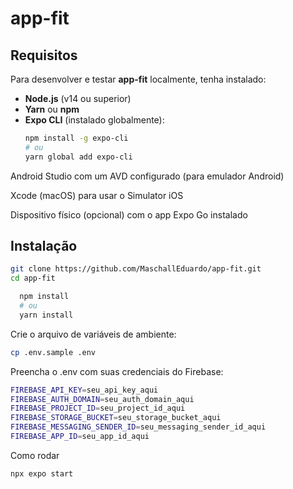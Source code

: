 # app-fit

## Requisitos

Para desenvolver e testar **app-fit** localmente, tenha instalado:

- **Node.js** (v14 ou superior)  
- **Yarn** ou **npm**  
- **Expo CLI** (instalado globalmente):
  ```bash
  npm install -g expo-cli
  # ou
  yarn global add expo-cli

Android Studio com um AVD configurado (para emulador Android)

Xcode (macOS) para usar o Simulator iOS

Dispositivo físico (opcional) com o app Expo Go instalado

##  Instalação

```Bash
git clone https://github.com/MaschallEduardo/app-fit.git
cd app-fit
```
```Bash
  npm install
  # ou
  yarn install
```

Crie o arquivo de variáveis de ambiente:
```Bash
cp .env.sample .env
```

Preencha o .env com suas credenciais do Firebase:
```Bash
FIREBASE_API_KEY=seu_api_key_aqui
FIREBASE_AUTH_DOMAIN=seu_auth_domain_aqui
FIREBASE_PROJECT_ID=seu_project_id_aqui
FIREBASE_STORAGE_BUCKET=seu_storage_bucket_aqui
FIREBASE_MESSAGING_SENDER_ID=seu_messaging_sender_id_aqui
FIREBASE_APP_ID=seu_app_id_aqui
```

Como rodar
```Bash
npx expo start
```
